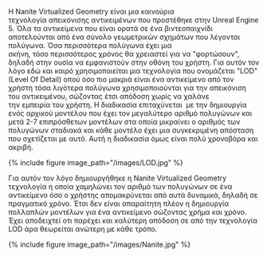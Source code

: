 Η Nanite Virtualized Geometry είναι μια καινούρια τεχνολογία απεικόνισης αντικειμένων που προστέθηκε στην Unreal Engine 5.
Όλα τα αντικείμενα που είναι ορατά σε ένα βιντεοπαιχνίδι αποτελούνται από ένα σύνολο γεωμετρικών σχημάτων που λέγονται πολύγωνα. Όσα περισσότερα πολύγωνα
έχει μια σκήνη, τόσο περισσότερος χρόνος θα χρειαστεί για να "φορτώσουν", δηλαδή στην ουσία να εμφανιστούν στην οθόνη του χρήστη. Για αυτόν τον λόγο
εδώ και καιρό χρησιμοποιείται μια τεχνολογία που ονομάζεται "LOD" (Level Of Detail) οπού όσο πιο μακριά είναι ένα αντικείμενο από τον χρήστη τόσα λιγότερα
πολύγωνα χρησιμοποιούνται για την απεικόνιση του αντικειμένου, σώζοντας έτσι απόδοση χωρίς να χαλάνε την εμπειρία του χρήστη. Η διαδικασία επιταχύνεται 
με την δημιουργία ενός αρχικού μοντέλου που έχει τον μεγαλύτερο αριθμό πολυγώνων και μετά 2-7 επιπρόσθετων μοντέλων στα οποία μικραίνει ο αριθμός των
πολυγώνων σταδιακά και κάθε μοντέλο έχει μια συγκεκριμένη απόσταση που σχετίζεται με αυτό. Αυτή η διαδικασία όμως είναι πολύ χρονοβόρα και ακριβή. 

{% include figure image_path="/images/LOD.jpg" %}



Για αυτόν τον λόγο δημιουργήθηκε η Nanite Virtualized Geometry τεχνολογία η οποία χαμηλώνει τον αριθμό των πολυγώνων σε ένα αντικείμενο όσο ο χρήστης
απομακρύνεται από αυτά δυναμικά, δηλαδή σε πραγματικό χρόνο. Έτσι δεν είναι απαραίτητη πλέον η δημιουργία πολλαπλών μοντέλων για ένα αντικείμενο σώζοντας 
χρήμα και χρόνο. Έχει αποδειχτεί οτι παρέχει και καλύτερη απόδοση σε από την τεχνολογία LOD άρα θεωρείται ανώτερη με κάθε τρόπο.

{% include figure image_path="/images/Nanite.jpg" %}


